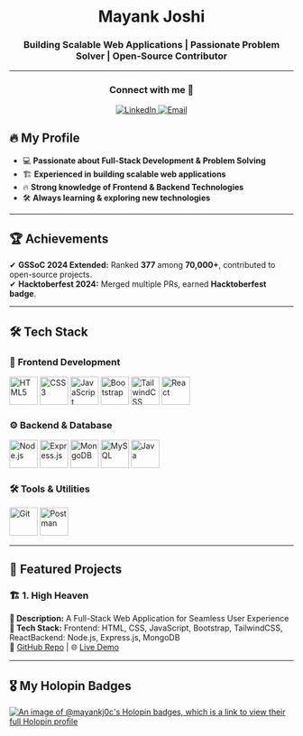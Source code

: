 <h1 align="center">Mayank Joshi</h1>
<h3 align="center">Building Scalable Web Applications | Passionate Problem Solver | Open-Source Contributor</h3>

---

<h3 align="center">Connect with me 🤝</h3>
<p align="center">
  <a href="https://www.linkedin.com/in/mayank--joshi/">
    <img src="https://img.icons8.com/fluency/40/000000/linkedin.png" alt="LinkedIn" />
  </a>
  <a href="mailto:mayankjoc21@gmail.com">
    <img src="https://img.icons8.com/fluency/40/000000/gmail.png" alt="Email" />
  </a>
</p>


## 🔥 My Profile  
- 💻 **Passionate about Full-Stack Development & Problem Solving**  
- 🏗️ **Experienced in building scalable web applications**  
- 🔥 **Strong knowledge of Frontend & Backend Technologies**  
- 🛠️ **Always learning & exploring new technologies**  

---

## 🏆 Achievements  
✔ **GSSoC 2024 Extended:** Ranked **377** among **70,000+**, contributed to open-source projects.  
✔ **Hacktoberfest 2024:** Merged multiple PRs, earned **Hacktoberfest badge**.  

---

## 🛠️ Tech Stack  

### 🎨 **Frontend Development**  
<p align="left">
  <a href="https://developer.mozilla.org/en-US/docs/Web/HTML"><img src="https://cdn.jsdelivr.net/gh/devicons/devicon/icons/html5/html5-original.svg" alt="HTML5" width="50" height="50"/></a>
  <a href="https://developer.mozilla.org/en-US/docs/Web/CSS"><img src="https://cdn.jsdelivr.net/gh/devicons/devicon/icons/css3/css3-original.svg" alt="CSS3" width="50" height="50"/></a>
  <a href="https://developer.mozilla.org/en-US/docs/Web/JavaScript"><img src="https://cdn.jsdelivr.net/gh/devicons/devicon/icons/javascript/javascript-original.svg" alt="JavaScript" width="50" height="50"/></a>
  <a href="https://getbootstrap.com/"><img src="https://cdn.jsdelivr.net/gh/devicons/devicon/icons/bootstrap/bootstrap-original.svg" alt="Bootstrap" width="50" height="50"/></a>
  <a href="https://tailwindcss.com/"><img src="https://www.vectorlogo.zone/logos/tailwindcss/tailwindcss-icon.svg" alt="TailwindCSS" width="50" height="50"/></a>
  <a href="https://react.dev/"><img src="https://cdn.jsdelivr.net/gh/devicons/devicon/icons/react/react-original.svg" alt="React" width="50" height="50"/></a>
</p>

### ⚙️ **Backend & Database**  
<p align="left">
  <a href="https://nodejs.org/"><img src="https://cdn.jsdelivr.net/gh/devicons/devicon/icons/nodejs/nodejs-original.svg" alt="Node.js" width="50" height="50"/></a>
  <a href="https://expressjs.com/"><img src="https://avatars.githubusercontent.com/u/5658226?s=200&v=4" alt="Express.js" width="50" height="50"/></a>
  <a href="https://www.mongodb.com/"><img src="https://cdn.jsdelivr.net/gh/devicons/devicon/icons/mongodb/mongodb-original.svg" alt="MongoDB" width="50" height="50"/></a>
  <a href="https://www.mysql.com/"><img src="https://cdn.jsdelivr.net/gh/devicons/devicon/icons/mysql/mysql-original.svg" alt="MySQL" width="50" height="50"/></a>
  <a href="https://www.java.com/"><img src="https://cdn.jsdelivr.net/gh/devicons/devicon/icons/java/java-original.svg" alt="Java" width="50" height="50"/></a>
</p>

### 🛠️ **Tools & Utilities**  
<p align="left">
  <a href="https://git-scm.com/"><img src="https://cdn.jsdelivr.net/gh/devicons/devicon/icons/git/git-original.svg" alt="Git" width="50" height="50"/></a>
  <a href="https://www.postman.com/"><img src="https://www.vectorlogo.zone/logos/getpostman/getpostman-icon.svg" alt="Postman" width="50" height="50"/></a>
</p>

---

## 📂 Featured Projects  

### 🏗️ **1. High Heaven**  
**🔹 Description:** A Full-Stack Web Application for Seamless User Experience <br>
**🔹 Tech Stack:** Frontend: HTML, CSS, JavaScript, Bootstrap, TailwindCSS, ReactBackend: Node.js, Express.js, MongoDB <br>
🔗 [GitHub Repo](https://github.com/Mayank-joshi-21/High-Heaven) | 🌐 <a href="https://high-heaven-homestay.onrender.com/listings">Live Demo</a> 

---

## 🎖️ My Holopin Badges  
[![An image of @mayankj0c's Holopin badges, which is a link to view their full Holopin profile](https://holopin.me/mayankj0c)](https://holopin.io/@mayankj0c)  
